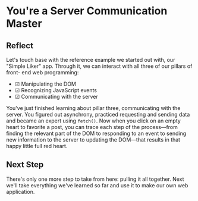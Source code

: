 # You're a Server Communication Master

## Reflect

Let's touch base with the reference example we started out with, our "Simple
Liker" app. Through it, we can interact with all three of our pillars of front-
end web programming:

- ☑ Manipulating the DOM
- ☑ Recognizing JavaScript events
- ☑ Communicating with the server

You've just finished learning about pillar three, communicating with the server.
You figured out asynchrony, practiced requesting and sending data and became an
expert using `fetch()`. Now when you click on an empty heart to favorite a post,
you can trace each step of the process—from finding the relevant part of the DOM
to responding to an event to sending new information to the server to updating
the DOM—that results in that happy little full red heart.

## Next Step

There's only one more step to take from here: pulling it all together. Next
we'll take everything we've learned so far and use it to make our own web
application.
